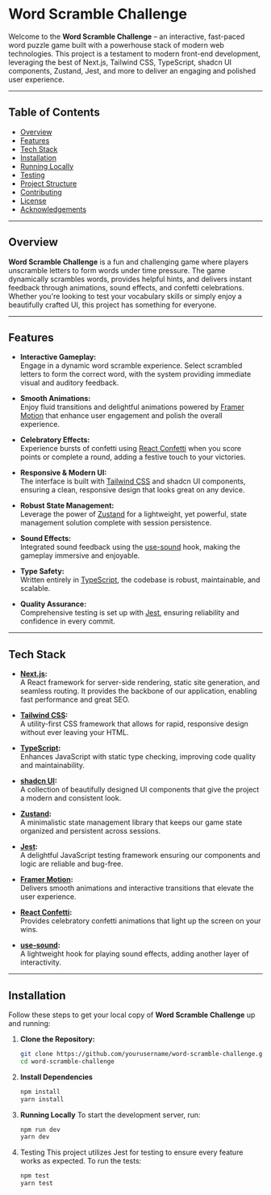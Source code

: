 # Word Scramble Challenge

Welcome to the **Word Scramble Challenge** – an interactive, fast-paced word puzzle game built with a powerhouse stack of modern web technologies. This project is a testament to modern front-end development, leveraging the best of Next.js, Tailwind CSS, TypeScript, shadcn UI components, Zustand, Jest, and more to deliver an engaging and polished user experience.

---

## Table of Contents

- [Overview](#overview)
- [Features](#features)
- [Tech Stack](#tech-stack)
- [Installation](#installation)
- [Running Locally](#running-locally)
- [Testing](#testing)
- [Project Structure](#project-structure)
- [Contributing](#contributing)
- [License](#license)
- [Acknowledgements](#acknowledgements)

---

## Overview

**Word Scramble Challenge** is a fun and challenging game where players unscramble letters to form words under time pressure. The game dynamically scrambles words, provides helpful hints, and delivers instant feedback through animations, sound effects, and confetti celebrations. Whether you're looking to test your vocabulary skills or simply enjoy a beautifully crafted UI, this project has something for everyone.

---

## Features

- **Interactive Gameplay:**  
  Engage in a dynamic word scramble experience. Select scrambled letters to form the correct word, with the system providing immediate visual and auditory feedback.

- **Smooth Animations:**  
  Enjoy fluid transitions and delightful animations powered by [Framer Motion](https://www.framer.com/motion/) that enhance user engagement and polish the overall experience.

- **Celebratory Effects:**  
  Experience bursts of confetti using [React Confetti](https://www.npmjs.com/package/react-confetti) when you score points or complete a round, adding a festive touch to your victories.

- **Responsive & Modern UI:**  
  The interface is built with [Tailwind CSS](https://tailwindcss.com/) and shadcn UI components, ensuring a clean, responsive design that looks great on any device.

- **Robust State Management:**  
  Leverage the power of [Zustand](https://github.com/pmndrs/zustand) for a lightweight, yet powerful, state management solution complete with session persistence.

- **Sound Effects:**  
  Integrated sound feedback using the [use-sound](https://www.npmjs.com/package/use-sound) hook, making the gameplay immersive and enjoyable.

- **Type Safety:**  
  Written entirely in [TypeScript](https://www.typescriptlang.org/), the codebase is robust, maintainable, and scalable.

- **Quality Assurance:**  
  Comprehensive testing is set up with [Jest](https://jestjs.io/), ensuring reliability and confidence in every commit.

---

## Tech Stack

- **[Next.js](https://nextjs.org/):**  
  A React framework for server-side rendering, static site generation, and seamless routing. It provides the backbone of our application, enabling fast performance and great SEO.

- **[Tailwind CSS](https://tailwindcss.com/):**  
  A utility-first CSS framework that allows for rapid, responsive design without ever leaving your HTML.

- **[TypeScript](https://www.typescriptlang.org/):**  
  Enhances JavaScript with static type checking, improving code quality and maintainability.

- **[shadcn UI](https://ui.shadcn.com/):**  
  A collection of beautifully designed UI components that give the project a modern and consistent look.

- **[Zustand](https://github.com/pmndrs/zustand):**  
  A minimalistic state management library that keeps our game state organized and persistent across sessions.

- **[Jest](https://jestjs.io/):**  
  A delightful JavaScript testing framework ensuring our components and logic are reliable and bug-free.

- **[Framer Motion](https://www.framer.com/motion/):**  
  Delivers smooth animations and interactive transitions that elevate the user experience.

- **[React Confetti](https://www.npmjs.com/package/react-confetti):**  
  Provides celebratory confetti animations that light up the screen on your wins.

- **[use-sound](https://www.npmjs.com/package/use-sound):**  
  A lightweight hook for playing sound effects, adding another layer of interactivity.

---

## Installation

Follow these steps to get your local copy of **Word Scramble Challenge** up and running:

1. **Clone the Repository:**

   ```bash
   git clone https://github.com/yourusername/word-scramble-challenge.git
   cd word-scramble-challenge

2. **Install Dependencies**

    ```bash
    npm install
    yarn install

3. **Running Locally**
   To start the development server, run:

     ```bash
    npm run dev
    yarn dev
     
4. Testing
    This project utilizes Jest for testing to ensure every feature works as expected. To run the tests:

     ```bash
    npm test
    yarn test



